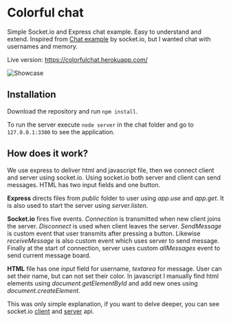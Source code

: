 # Colorful chat

Simple Socket.io and Express chat example. Easy to understand and extend.
Inspired from [Chat example](https://socket.io/get-started/chat/) by socket.io,
but I wanted chat with usernames and memory.

Live version: https://colorfulchat.herokuapp.com/

![Showcase](https://i.imgur.com/bsAzDMv.png)

## Installation
Download the repository and run `npm install`.

To run the server execute `node server` in the chat folder and go to
`127.0.0.1:3300` to see the application.

## How does it work?
We use express to deliver html and javascript file, then we connect client and
server using socket.io. Using socket.io both server and client can send messages.
HTML has two input fields and one button.

**Express** directs files from *public* folder to user using *app.use* and
*app.get*. It is also used to start the server using *server.listen*.

**Socket.io** fires five events. *Connection* is transmitted when new client
joins the server. *Disconnect* is used when client leaves the server.
*SendMessage* is custom event that user transmits after pressing a button.
Likewise *receiveMessage* is also custom event which uses server to send
message. Finally at the start of connection, server uses custom *allMessages*
event to send current message board.

**HTML** file has one *input* field for username, *textarea* for message. User
can set their name, but can not set their color. In javascript I manually
find html elements using *document.getElementById* and add new ones using *document.createElement*.

This was only simple explanation, if you want to delve deeper, you can see
socket.io [client](https://socket.io/docs/client-api/) and
[server](https://socket.io/docs/server-api/) api.

